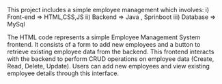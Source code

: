 This project includes a simple employee management which involves:
  i) Front-end => HTML,CSS,JS
  ii) Backend => Java , Sprinboot
  iii) Database => MySql

The HTML code represents a simple Employee Management System frontend. 
It consists of a form to add new employees and a button to retrieve existing employee data from the backend. 
This frontend interacts with the backend to perform CRUD operations on employee data (Create, Read, Delete, Update).
Users can add new employees and view existing employee details through this interface.
